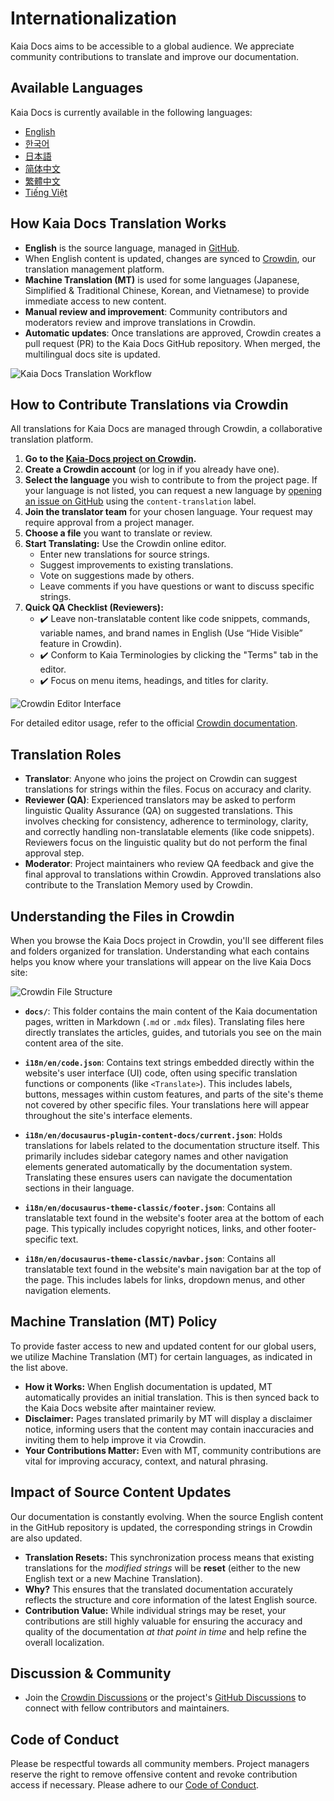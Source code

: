 # Internationalization

Kaia Docs aims to be accessible to a global audience. We appreciate community contributions to translate and improve our documentation.

## Available Languages

Kaia Docs is currently available in the following languages:

* [English](https://docs.kaia.io/)
* [한국어](https://docs.kaia.io/ko/)
* [日本語](https://docs.kaia.io/ja/)
* [简体中文](https://docs.kaia.io/zh-CN/)
* [繁體中文](https://docs.kaia.io/zh-TW/)
* [Tiếng Việt](https://docs.kaia.io/vi/)

## How Kaia Docs Translation Works

* **English** is the source language, managed in [GitHub](https://github.com/kaiachain/kaia-docs).
* When English content is updated, changes are synced to [Crowdin](https://crowdin.com/project/kaia-docs), our translation management platform.
* **Machine Translation (MT)** is used for some languages (Japanese, Simplified & Traditional Chinese, Korean, and Vietnamese) to provide immediate access to new content.
* **Manual review and improvement**: Community contributors and moderators review and improve translations in Crowdin.
* **Automatic updates**: Once translations are approved, Crowdin creates a pull request (PR) to the Kaia Docs GitHub repository. When merged, the multilingual docs site is updated.

![Kaia Docs Translation Workflow](/img/misc/translation-workflow.svg)

## How to Contribute Translations via Crowdin

All translations for Kaia Docs are managed through Crowdin, a collaborative translation platform.

1. **Go to the [Kaia-Docs project on Crowdin](https://crowdin.com/project/kaia-docs).**
2. **Create a Crowdin account** (or log in if you already have one).
3. **Select the language** you wish to contribute to from the project page. If your language is not listed, you can request a new language by [opening an issue on GitHub](https://github.com/kaiachain/kaia-docs/issues/new?assignees=&labels=content-translation&template=feature_request.md&title=%5BLang%20Request%5D%3A%20Add%20[Your%20Language]) using the `content-translation` label.
4. **Join the translator team** for your chosen language. Your request may require approval from a project manager.
5. **Choose a file** you want to translate or review.
6. **Start Translating:** Use the Crowdin online editor.
   * Enter new translations for source strings.
   * Suggest improvements to existing translations.
   * Vote on suggestions made by others.
   * Leave comments if you have questions or want to discuss specific strings.
7. **Quick QA Checklist (Reviewers):**
   * ✔️ Leave non-translatable content like code snippets, commands, variable names, and brand names in English (Use “Hide Visible” feature in Crowdin).
   * ✔️ Conform to Kaia Terminologies by clicking the "Terms" tab in the editor.
   * ✔️ Focus on menu items, headings, and titles for clarity.

![Crowdin Editor Interface](/img/misc/crowdin-editor.png)

For detailed editor usage, refer to the official [Crowdin documentation](https://support.crowdin.com/online-editor/).

## Translation Roles

* **Translator**: Anyone who joins the project on Crowdin can suggest translations for strings within the files. Focus on accuracy and clarity.
* **Reviewer (QA)**: Experienced translators may be asked to perform linguistic Quality Assurance (QA) on suggested translations. This involves checking for consistency, adherence to terminology, clarity, and correctly handling non-translatable elements (like code snippets). Reviewers focus on the linguistic quality but do not perform the final approval step.
* **Moderator**: Project maintainers who review QA feedback and give the final approval to translations within Crowdin. Approved translations also contribute to the Translation Memory used by Crowdin.

## Understanding the Files in Crowdin

When you browse the Kaia Docs project in Crowdin, you'll see different files and folders organized for translation. Understanding what each contains helps you know where your translations will appear on the live Kaia Docs site:

![Crowdin File Structure](/img/misc/crowdin-dashboard.png)

* **`docs/`**: This folder contains the main content of the Kaia documentation pages, written in Markdown (`.md` or `.mdx` files). Translating files here directly translates the articles, guides, and tutorials you see on the main content area of the site.

* **`i18n/en/code.json`**: Contains text strings embedded directly within the website's user interface (UI) code, often using specific translation functions or components (like `<Translate>`). This includes labels, buttons, messages within custom features, and parts of the site's theme not covered by other specific files. Your translations here will appear throughout the site's interface elements.

* **`i18n/en/docusaurus-plugin-content-docs/current.json`**: Holds translations for labels related to the documentation structure itself. This primarily includes sidebar category names and other navigation elements generated automatically by the documentation system. Translating these ensures users can navigate the documentation sections in their language.

* **`i18n/en/docusaurus-theme-classic/footer.json`**: Contains all translatable text found in the website's footer area at the bottom of each page. This typically includes copyright notices, links, and other footer-specific text.

* **`i18n/en/docusaurus-theme-classic/navbar.json`**: Contains all translatable text found in the website's main navigation bar at the top of the page. This includes labels for links, dropdown menus, and other navigation elements.

## Machine Translation (MT) Policy

To provide faster access to new and updated content for our global users, we utilize Machine Translation (MT) for certain languages, as indicated in the list above.

* **How it Works:** When English documentation is updated, MT automatically provides an initial translation. This is then synced back to the Kaia Docs website after maintainer review.
* **Disclaimer:** Pages translated primarily by MT will display a disclaimer notice, informing users that the content may contain inaccuracies and inviting them to help improve it via Crowdin.
* **Your Contributions Matter:** Even with MT, community contributions are vital for improving accuracy, context, and natural phrasing.

## Impact of Source Content Updates

Our documentation is constantly evolving. When the source English content in the GitHub repository is updated, the corresponding strings in Crowdin are also updated.

* **Translation Resets:** This synchronization process means that existing translations for the *modified strings* will be **reset** (either to the new English text or a new Machine Translation).
* **Why?** This ensures that the translated documentation accurately reflects the structure and core information of the latest English source.
* **Contribution Value:** While individual strings may be reset, your contributions are still highly valuable for ensuring the accuracy and quality of the documentation *at that point in time* and help refine the overall localization.

## Discussion & Community

* Join the [Crowdin Discussions](https://crowdin.com/project/kaia-docs/discussions) or the project's [GitHub Discussions](https://github.com/kaiachain/kaia-docs/discussions) to connect with fellow contributors and maintainers.

## Code of Conduct

Please be respectful towards all community members. Project managers reserve the right to remove offensive content and revoke contribution access if necessary. Please adhere to our [Code of Conduct](https://github.com/kaiachain/kaia-docs/blob/main/code-of-conduct.md).